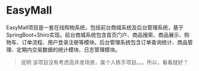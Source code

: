 # EasyMall

EasyMall项目是一套在线购物系统，包括前台商城系统及后台管理系统，基于SpringBoot+Shiro实现。前台商城系统包含首页门户、商品搜索、商品展示、购物车、订单流程、用户登录注册等模块。后台管理系统包含订单查询统计、商品管理、定期内交易数据的统计模块、日志管理模块。

> 说明
该项目没有考虑高并发场景，属个人练手项目。。。所以，看看就好？
